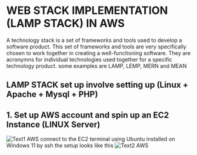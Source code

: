 
# WEB STACK IMPLEMENTATION (LAMP STACK) IN AWS

A technology stack is a set of frameworks and tools used to develop a software product. This set of frameworks and tools are very specifically chosen to work together in creating a well-functioning software. They are acronymns for individual technologies used together for a specific technology product. some examples are LAMP, LEMP, MERN and MEAN

## LAMP STACK set up involve setting up (Linux + Apache + Mysql + PHP)

## 1. Set up AWS account and spin up an EC2 Instance (LINUX Server)
![Text1 AWS](https://github.com/deleclassic/darey.io.pbl/assets/134456810/5bc5335f-af41-4ac7-b9b2-90d762ca3931)
connect to the EC2 terminal using Ubuntu installed on Windows 11 by ssh the setup looks like this
![Text2 AWS](https://github.com/deleclassic/darey.io.pbl/assets/134456810/990b5202-3b89-4a09-8c26-89e6963e3919)
